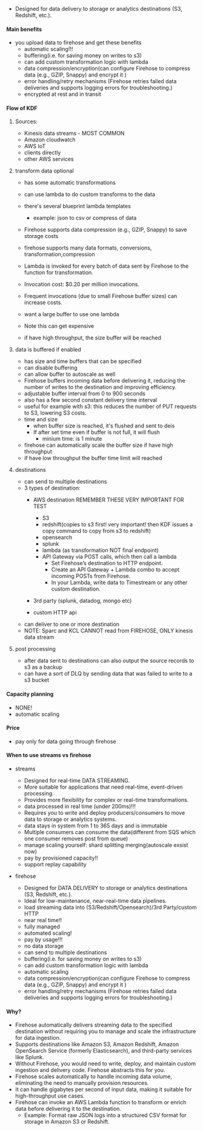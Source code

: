 * Designed for data delivery to storage or analytics destinations (S3, Redshift, etc.).


#### Main benefits
* you upload data to firehose and get these benefits
    * automatic scaling!!!
    * buffering(i.e. for saving money on writes to s3)
    * can add custom transformation logic with lambda
    * data compression/encryption(can configure Firehose to compress data (e.g., GZIP, Snappy) and encrypt it )
    * error handling/retry mechanisms (Firehose retries failed data deliveries and supports logging errors for troubleshooting.)
    * encrypted at rest and in transit

#### Flow of KDF
1. Sources:
    * Kinesis data streams - MOST COMMON
    * Amazon cloudwatch
    * AWS IoT
    * clients directly
    * other AWS services

2. transform data optional
    * has some automatic transformations
    * can use lambda to do custom transforms to the data
    * there's several blueprint lambda templates
        * example: json to csv or compress of data
    * Firehose supports data compression (e.g., GZIP, Snappy) to save storage costs
    * firehose supports many data formats, conversions, transformation,compression
    * Lambda is invoked for every batch of data sent by Firehose to the function for transformation.
    * Invocation cost: $0.20 per million invocations.
    * Frequent invocations (due to small Firehose buffer sizes) can increase costs.
    * want a large buffer to use one lambda
    * Note this can get expensive

    * if have high throughput, the size buffer will be reached

3. data is buffered if enabled
    * has size and time buffers that can be specified
    * can disable buffering
    * can allow buffer to autoscale as well
    * Firehose buffers incoming data before delivering it, reducing the number of writes to the destination and improving efficiency.
    * adjustable buffer interval from 0 to 900 seconds 
    * also has a few second constant delivery time interval
    * useful for example with s3: this reduces the number of PUT requests to S3, lowering S3 costs.
    * time and size
        * when buffer size is reached, it's flushed and sent to deis
        * If after set time even if buffer is not full, it will flush
            * minium time: is 1 minute
    * firehose can automatically scale the buffer size if have high throughput
    * if have low throughput the buffer time limit will reached


4. destinations
    * can send to multiple destinations
    * 3 types of destination:
        * AWS destination  REMEMBER THESE VERY IMPORTANT FOR TEST
            * S3
            * redshift(copies to s3 first! very important! then KDF issues a copy command to copy from s3 to redshift)
            * opensearch
            * splunk
            * lambda (as transformation NOT final endpoint)
            * API Gateway via POST calls, which then call a lambda
                * Set Firehose’s destination to HTTP endpoint.
                * Create an API Gateway + Lambda combo to accept incoming POSTs from Firehose.
                * In your Lambda, write data to Timestream or any other custom destination.

        * 3rd party (splunk, datadog, mongo etc)
        * custom HTTP api 
    * can deliver to one or more destination 
    * NOTE: Sparc and KCL CANNOT read from FIREHOSE, ONLY kinesis data stream
    


5. post processing
    * after data sent to destinations can also output the source records to s3 as a backup
    * can have a sort of DLQ by sending data that was failed to write to a s3 bucket

#### Capacity planning
* NONE! 
* automatic scaling


#### Price
* pay only for data going through firehose

 


#### When to use streams vs firehose
* streams
    * Designed for real-time DATA STREAMING.
    * More suitable for applications that need real-time, event-driven processing.
    * Provides more flexibility for complex or real-time transformations.
    * data processed in real time (under 200ms)!!!
    * Requires you to write and deploy producers/consumers to move data to storage or analytics systems.
    * data stays in system from 1 to 365 days and is immutable
    * Multiple consumers can consume the data(different from SQS which one consumer removes post from queue)
    * manage scaling yourself: shard splitting merging(autoscale exsist now)
    * pay by provisioned capacity!!
    * support replay capability


* firehose
    * Designed for DATA DELIVERY to storage or analytics destinations (S3, Redshift, etc.).
    * Ideal for low-maintenance, near-real-time data pipelines.
    * load streaming data into (S3/Redshift/Opensearch)/3rd Party/custom HTTP
    * near real time!!
    * fully managed
    * automated scaling!
    * pay by usage!!!
    * no data storage
    * can send to multiple destinations
    * buffering(i.e. for saving money on writes to s3) 
    * can add custom transformation logic with lambda
    * automatic scaling
    * data compression/encryption(can configure Firehose to compress data (e.g., GZIP, Snappy) and encrypt it )
    * error handling/retry mechanisms (Firehose retries failed data deliveries and supports logging errors for troubleshooting.)


#### Why?
* Firehose automatically delivers streaming data to the specified destination without requiring you to manage and scale the infrastructure for data ingestion.
* Supports destinations like Amazon S3, Amazon Redshift, Amazon OpenSearch Service (formerly Elasticsearch), and third-party services like Splunk.
* Without Firehose, you would need to write, deploy, and maintain custom ingestion and delivery code. Firehose abstracts this for you.
* Firehose scales automatically to handle incoming data volume, eliminating the need to manually provision resources.
* It can handle gigabytes per second of input data, making it suitable for high-throughput use cases.
* Firehose can invoke an AWS Lambda function to transform or enrich data before delivering it to the destination.
    * Example: Format raw JSON logs into a structured CSV format for storage in Amazon S3 or Redshift.

